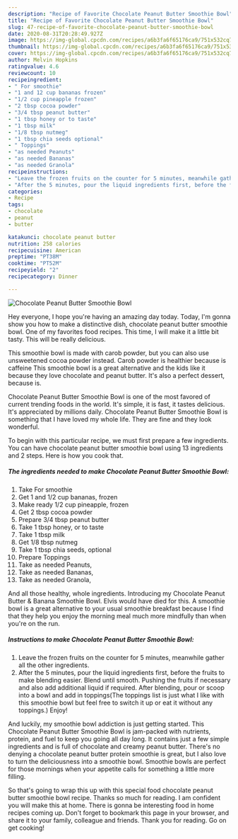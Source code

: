 ```yaml
---
description: "Recipe of Favorite Chocolate Peanut Butter Smoothie Bowl"
title: "Recipe of Favorite Chocolate Peanut Butter Smoothie Bowl"
slug: 47-recipe-of-favorite-chocolate-peanut-butter-smoothie-bowl
date: 2020-08-31T20:28:49.927Z
image: https://img-global.cpcdn.com/recipes/a6b3fa6f65176ca9/751x532cq70/chocolate-peanut-butter-smoothie-bowl-recipe-main-photo.jpg
thumbnail: https://img-global.cpcdn.com/recipes/a6b3fa6f65176ca9/751x532cq70/chocolate-peanut-butter-smoothie-bowl-recipe-main-photo.jpg
cover: https://img-global.cpcdn.com/recipes/a6b3fa6f65176ca9/751x532cq70/chocolate-peanut-butter-smoothie-bowl-recipe-main-photo.jpg
author: Melvin Hopkins
ratingvalue: 4.6
reviewcount: 10
recipeingredient:
- " For smoothie"
- "1 and 12 cup bananas frozen"
- "1/2 cup pineapple frozen"
- "2 tbsp cocoa powder"
- "3/4 tbsp peanut butter"
- "1 tbsp honey or to taste"
- "1 tbsp milk"
- "1/8 tbsp nutmeg"
- "1 tbsp chia seeds optional"
- " Toppings"
- "as needed Peanuts"
- "as needed Bananas"
- "as needed Granola"
recipeinstructions:
- "Leave the frozen fruits on the counter for 5 minutes, meanwhile gather all the other ingredients."
- "After the 5 minutes, pour the liquid ingredients first, before the fruits to make blending easier. Blend until smooth. Pushing the fruits if necessary and also add additional liquid if required. After blending, pour or scoop into a bowl and add in toppings(The toppings list is just what I like with this smoothie bowl but feel free to switch it up or eat it without any toppings.) Enjoy!"
categories:
- Recipe
tags:
- chocolate
- peanut
- butter

katakunci: chocolate peanut butter 
nutrition: 258 calories
recipecuisine: American
preptime: "PT38M"
cooktime: "PT52M"
recipeyield: "2"
recipecategory: Dinner

---
```



![Chocolate Peanut Butter Smoothie Bowl](https://img-global.cpcdn.com/recipes/a6b3fa6f65176ca9/751x532cq70/chocolate-peanut-butter-smoothie-bowl-recipe-main-photo.jpg)

Hey everyone, I hope you're having an amazing day today. Today, I'm gonna show you how to make a distinctive dish, chocolate peanut butter smoothie bowl. One of my favorites food recipes. This time, I will make it a little bit tasty. This will be really delicious.

This smoothie bowl is made with carob powder, but you can also use unsweetened cocoa powder instead. Carob powder is healthier because is caffeine This smoothie bowl is a great alternative and the kids like it because they love chocolate and peanut butter. It&#39;s also a perfect dessert, because is.

Chocolate Peanut Butter Smoothie Bowl is one of the most favored of current trending foods in the world. It's simple, it is fast, it tastes delicious. It's appreciated by millions daily. Chocolate Peanut Butter Smoothie Bowl is something that I have loved my whole life. They are fine and they look wonderful.


To begin with this particular recipe, we must first prepare a few ingredients. You can have chocolate peanut butter smoothie bowl using 13 ingredients and 2 steps. Here is how you cook that.

<!--inarticleads1-->

##### The ingredients needed to make Chocolate Peanut Butter Smoothie Bowl:

1. Take  For smoothie
1. Get 1 and 1/2 cup bananas, frozen
1. Make ready 1/2 cup pineapple, frozen
1. Get 2 tbsp cocoa powder
1. Prepare 3/4 tbsp peanut butter
1. Take 1 tbsp honey, or to taste
1. Take 1 tbsp milk
1. Get 1/8 tbsp nutmeg
1. Take 1 tbsp chia seeds, optional
1. Prepare  Toppings
1. Take as needed Peanuts,
1. Take as needed Bananas,
1. Take as needed Granola,


And all those healthy, whole ingredients. Introducing my Chocolate Peanut Butter &amp; Banana Smoothie Bowl. Elvis would have died for this. A smoothie bowl is a great alternative to your usual smoothie breakfast because I find that they help you enjoy the morning meal much more mindfully than when you&#39;re on the run. 

<!--inarticleads2-->

##### Instructions to make Chocolate Peanut Butter Smoothie Bowl:

1. Leave the frozen fruits on the counter for 5 minutes, meanwhile gather all the other ingredients.
1. After the 5 minutes, pour the liquid ingredients first, before the fruits to make blending easier. Blend until smooth. Pushing the fruits if necessary and also add additional liquid if required. After blending, pour or scoop into a bowl and add in toppings(The toppings list is just what I like with this smoothie bowl but feel free to switch it up or eat it without any toppings.) Enjoy!


And luckily, my smoothie bowl addiction is just getting started. This Chocolate Peanut Butter Smoothie Bowl is jam-packed with nutrients, protein, and fuel to keep you going all day long. It contains just a few simple ingredients and is full of chocolate and creamy peanut butter. There&#39;s no denying a chocolate peanut butter protein smoothie is great, but I also love to turn the deliciousness into a smoothie bowl. Smoothie bowls are perfect for those mornings when your appetite calls for something a little more filling. 

So that's going to wrap this up with this special food chocolate peanut butter smoothie bowl recipe. Thanks so much for reading. I am confident you will make this at home. There is gonna be interesting food in home recipes coming up. Don't forget to bookmark this page in your browser, and share it to your family, colleague and friends. Thank you for reading. Go on get cooking!
